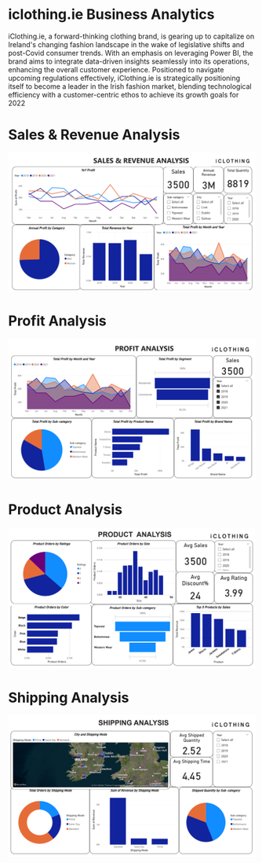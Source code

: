 # iclothing.ie Business Analytics  

iClothing.ie, a forward-thinking clothing brand, is gearing up to capitalize on Ireland's changing fashion landscape in the wake of legislative shifts and post-Covid consumer trends. With an emphasis on leveraging Power BI, the brand aims to integrate data-driven insights seamlessly into its operations, enhancing the overall customer experience. Positioned to navigate upcoming regulations effectively, iClothing.ie is strategically positioning itself to become a leader in the Irish fashion market, blending technological efficiency with a customer-centric ethos to achieve its growth goals for 2022

# Sales & Revenue Analysis
![Alt text](./Images/Sales%20&%20Revenue.png)

# Profit Analysis
![Alt text](./Images/Profit%20Analysis.png)

# Product Analysis
![Alt text](./Images/Product%20Analysis.png)

# Shipping Analysis
![Alt text](./Images/Shipping%20Analysis.png)
